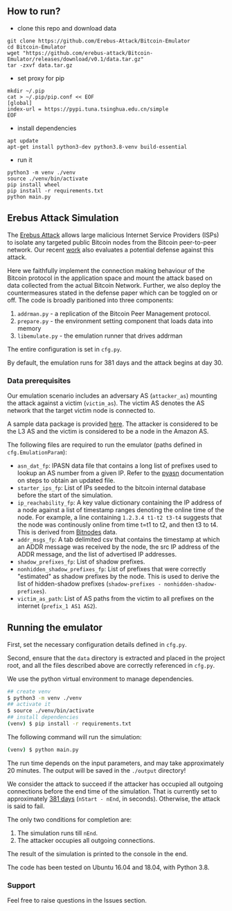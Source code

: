 ## How to run?
+ clone this repo and download data
```
git clone https://github.com/Erebus-Attack/Bitcoin-Emulator
cd Bitcoin-Emulator
wget "https://github.com/erebus-attack/Bitcoin-Emulator/releases/download/v0.1/data.tar.gz"
tar -zxvf data.tar.gz
```

+ set proxy for pip
```
mkdir ~/.pip
cat > ~/.pip/pip.conf << EOF
[global]
index-url = https://pypi.tuna.tsinghua.edu.cn/simple
EOF
```
+ install dependencies
```
apt update
apt-get install python3-dev python3.8-venv build-essential
```
+ run it
```
python3 -m venv ./venv
source ./venv/bin/activate
pip install wheel
pip install -r requirements.txt
python main.py
```

## Erebus Attack Simulation
The [Erebus Attack](https://erebus-attack.comp.nus.edu.sg/) allows large malicious Internet Service Providers (ISPs) to isolate any targeted public Bitcoin nodes from the Bitcoin peer-to-peer network. Our recent [work](https://www.usenix.org/system/files/sec21fall-tran.pdf) also evaluates a potential defense against this attack.

Here we faithfully implement the connection making behaviour of the Bitcoin protocol in the application space and mount the attack based on data collected from the actual Bitcoin Network. Further, we also deploy the countermeasures stated in the defense paper which can be toggled on or off. The code is broadly paritioned into three components:
1. `addrman.py` - a replication of the Bitcoin Peer Management protocol.
2. `prepare.py` - the environment setting component that loads data into memory
2. `libemulate.py` - the emulation runner that drives addrman

The entire configuration is set in `cfg.py`.

By default, the emulation runs for 381 days and the attack begins at day 30.

### Data prerequisites
Our emulation scenario includes an adversary AS (`attacker_as`) mounting the attack against a victim (`victim_as`). The victim AS denotes the AS network that the target victim node is connected to.

A sample data package is provided [here](https://github.com/erebus-attack/Bitcoin-Emulator/releases/download/v0.1/data.tar.gz). The attacker is considered to be the L3 AS and the victim is considered to be a node in the Amazon AS.

The following files are required to run the emulator (paths defined in `cfg.EmulationParam`): 
- `asn_dat_fp`: IPASN data file that contains a long list of prefixes used to lookup an AS number from a given IP. Refer to the [pyasn](https://pypi.org/project/pyasn/) documentation on steps to obtain an updated file.
- `starter_ips_fp`: List of IPs seeded to the bitcoin internal database before the start of the simulation.
- `ip_reachability_fp`: A key value dictionary containing the IP address of a node against a list of timestamp ranges denoting the online time of the node. For example, a line containing `1.2.3.4 t1-t2 t3-t4` suggests that the node was continously online from time t=t1 to t2, and then t3 to t4. This is derived from [Bitnodes](https://bitnodes.io/) data.
- `addr_msgs_fp`: A tab delimited csv that contains the timestamp at which an ADDR message was received by the node, the src IP address of the ADDR message, and the list of advertised IP addresses.
- `shadow_prefixes_fp`: List of shadow prefixes.
- `nonhidden_shadow_prefixes_fp`: List of prefixes that were correctly "estimated" as shadow prefixes by the node. This is used to derive the list of hidden-shadow prefixes (`shadow-prefixes - nonhidden-shadow-prefixes`).
- `victim_as_path`: List of AS paths from the victim to all prefixes on the internet (`prefix_1 AS1 AS2`).

## Running the emulator
First, set the necessary configuration details defined in `cfg.py`. 

Second, ensure that the `data` directory is extracted and placed in the project root, and all the files described above are correctly referenced in `cfg.py`. 

We use the python virtual environment to manage dependencies.
```sh
## create venv
$ python3 -m venv ./venv
## activate it
$ source ./venv/bin/activate
## install dependencies
(venv) $ pip install -r requirements.txt
```

The following command will run the simulation:
```sh
(venv) $ python main.py
```

The run time depends on the input parameters, and may take approximately 20 minutes. The output will be saved in the `./output` directory!

We consider the attack to succeed if the attacker has occupied all outgoing connections before the end time of the simulation. That is currently set to approximately [381 days](https://github.com/erebus-attack/Bitcoin-Emulator/blob/eb1636bfd06c4185815535f6eaed58874e98af36/cfg.py#L71) (`nStart - nEnd`, in seconds). Otherwise, the attack is said to fail.

The only two conditions for completion are:
1. The simulation runs till `nEnd`.
2. The attacker occupies all outgoing connections.

The result of the simulation is printed to the console in the end.

The code has been tested on Ubuntu 16.04 and 18.04, with Python 3.8.

### Support
Feel free to raise questions in the Issues section.
